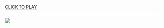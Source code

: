 
<a href="https://premium76.site?title=games_unblocked_333&ref=13M">CLICK TO PLAY</a></h3>
<hr>

<a href="https://premium76.site?title=games_unblocked_333&ref=13M"><img src="https://clearcache.store/games.png"></a>


